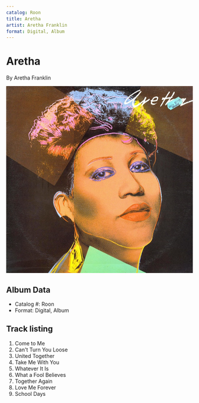```yaml
---
catalog: Roon
title: Aretha
artist: Aretha Franklin
format: Digital, Album
---
```


# Aretha

By Aretha Franklin

![](../../assets/albumcovers/Aretha_Franklin-Aretha.png)

## Album Data

- Catalog #: Roon
- Format: Digital, Album


## Track listing


1. Come to Me
2. Can't Turn You Loose
3. United Together
4. Take Me With You
5. Whatever It Is
6. What a Fool Believes
7. Together Again
8. Love Me Forever
9. School Days


